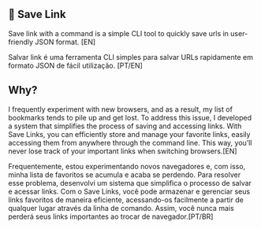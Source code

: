 ## 🔗 Save Link
Save link with a command is a simple CLI tool to quickly save urls in user-friendly JSON format. [EN]

Salvar link é uma ferramenta CLI simples para salvar URLs rapidamente em formato JSON de fácil utilização. [PT/EN]

## Why?
I frequently experiment with new browsers, and as a result, my list of bookmarks tends to pile up and get lost. To address this issue, I developed a system that simplifies the process of saving and accessing links. With Save Links, you can efficiently store and manage your favorite links, easily accessing them from anywhere through the command line. This way, you’ll never lose track of your important links when switching browsers.[EN]

Frequentemente, estou experimentando novos navegadores e, com isso, minha lista de favoritos se acumula e acaba se perdendo. Para resolver esse problema, desenvolvi um sistema que simplifica o processo de salvar e acessar links. Com o Save Links, você pode armazenar e gerenciar seus links favoritos de maneira eficiente, acessando-os facilmente a partir de qualquer lugar através da linha de comando. Assim, você nunca mais perderá seus links importantes ao trocar de navegador.[PT/BR]